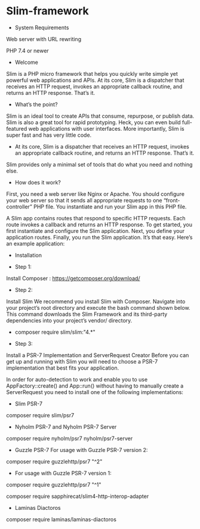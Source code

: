 # Slim-framework

* System Requirements

Web server with URL rewriting

PHP 7.4 or newer

* Welcome

Slim is a PHP micro framework that helps you quickly write simple yet powerful web applications and APIs. At its core, Slim is a dispatcher that receives an HTTP request, invokes an appropriate callback routine, and returns an HTTP response. That’s it.

* What’s the point?

Slim is an ideal tool to create APIs that consume, repurpose, or publish data. Slim is also a great tool for rapid prototyping. Heck, you can even build full-featured web applications with user interfaces. More importantly, Slim is super fast and has very little code.

* At its core, Slim is a dispatcher that receives an HTTP request, invokes an appropriate callback routine, and returns an HTTP response. That’s it.

Slim provides only a minimal set of tools that do what you need and nothing else.

* How does it work?

First, you need a web server like Nginx or Apache. You should configure your web server so that it sends all appropriate requests to one “front-controller” PHP file. You instantiate and run your Slim app in this PHP file.

A Slim app contains routes that respond to specific HTTP requests. Each route invokes a callback and returns an HTTP response. To get started, you first instantiate and configure the Slim application. Next, you define your application routes. Finally, you run the Slim application. It’s that easy. Here’s an example application:

* Installation

* Step 1: 

Install Composer : https://getcomposer.org/download/

* Step 2: 

Install Slim
We recommend you install Slim with Composer. Navigate into your project’s root directory and execute the bash command shown below. This command downloads the Slim Framework and its third-party dependencies into your project’s vendor/ directory.

* composer require slim/slim:"4.*"

* Step 3: 

Install a PSR-7 Implementation and ServerRequest Creator
Before you can get up and running with Slim you will need to choose a PSR-7 implementation that best fits your application. 

In order for auto-detection to work and enable you to use AppFactory::create() and App::run() without having to manually create a ServerRequest you need to install one of the following implementations:

* Slim PSR-7

composer require slim/psr7

* Nyholm PSR-7 and Nyholm PSR-7 Server


composer require nyholm/psr7 nyholm/psr7-server
* Guzzle PSR-7
For usage with Guzzle PSR-7 version 2:

composer require guzzlehttp/psr7 "^2"

* For usage with Guzzle PSR-7 version 1:


composer require guzzlehttp/psr7 "^1"

composer require sapphirecat/slim4-http-interop-adapter

* Laminas Diactoros

composer require laminas/laminas-diactoros